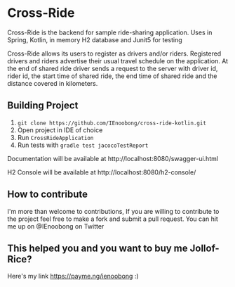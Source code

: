 # Cross-Ride

Cross-Ride is the backend for sample ride-sharing application. Uses in Spring, Kotlin, in memory H2 database and 
Junit5 for testing

Cross-Ride allows its users to register as drivers and/or riders. Registered drivers and riders advertise their usual
 travel schedule on the application. At the end of shared ride driver sends a request to the server with driver id, rider id, the start time of shared ride, the end time of shared ride and the distance covered in kilometers.
 
 ## Building Project
 1. `git clone https://github.com/IEnoobong/cross-ride-kotlin.git`
 2. Open project in IDE of choice
 3. Run `CrossRideApplication`
 4. Run tests with `gradle test jacocoTestReport`
 
 Documentation will be available at http://localhost:8080/swagger-ui.html
 
 H2 Console will be available at http://localhost:8080/h2-console/
 
 ## How to contribute
 I'm more than welcome to contributions, If you are willing to contribute to the project feel free to make a fork and submit a pull request. You can hit me up on @IEnoobong on Twitter
 
 ## This helped you and you want to buy me Jollof-Rice?
 Here's my link https://payme.ng/ienoobong :)
 